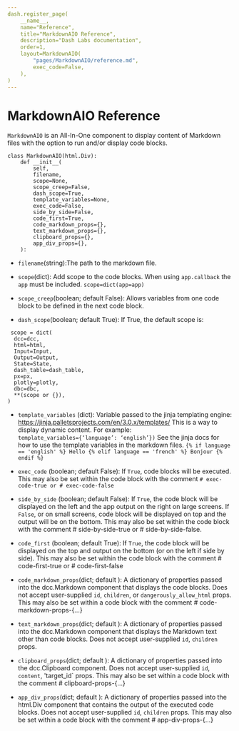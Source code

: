 ```yaml
---
dash.register_page(
    __name__,
    name="Reference",
    title="MarkdownAIO Reference",
    description="Dash Labs documentation",
    order=1,
    layout=MarkdownAIO(
        "pages/MarkdownAIO/reference.md",
        exec_code=False,
    ),
)
---
```



# MarkdownAIO Reference


`MarkdownAIO` is an All-In-One component to display content of Markdown files with the option to run and/or display code blocks.

```
class MarkdownAIO(html.Div):
    def __init__(
        self,
        filename,
        scope=None,
        scope_creep=False,
        dash_scope=True,
        template_variables=None,
        exec_code=False,
        side_by_side=False,
        code_first=True,
        code_markdown_props={},
        text_markdown_props={},
        clipboard_props={},
        app_div_props={},
    ):
```  

- `filename`(string):The path to the markdown file.

- `scope`(dict): Add scope to the code blocks. When using `app.callback` the `app` must be included.
           `scope=dict(app=app)`

- `scope_creep`(boolean; default False): Allows variables from one code block to be defined in the next code block.

- `dash_scope`(boolean; default True):
If True, the default scope is:
```
 scope = dict(
  dcc=dcc,
  html=html,
  Input=Input,
  Output=Output,
  State=State,
  dash_table=dash_table,
  px=px,
  plotly=plotly,
  dbc=dbc,
  **(scope or {}),
)
```  


- `template_variables` (dict): Variable passed to the  jinja templating engine: https://jinja.palletsprojects.com/en/3.0.x/templates/
This is a way to display dynamic content.  For example:  
`template_variables={‘language’: ‘english’})`
See the jinja docs for how to use the template variables in the markdown files.
`{% if language == 'english' %} Hello {% elif language == 'french' %} Bonjour {% endif %}`  

- `exec_code` (boolean; default False):
If `True`, code blocks will be executed.  This may also be set within the code block with the comment
`# exec-code-true or # exec-code-false ` 

- `side_by_side` (boolean; default False):
If `True`, the code block will be displayed on the left and the app output on the right on large screens.
If `False`, or on small screens, code block will be displayed on top and the output will be on the bottom.
This may also be set within the code block with the comment # side-by-side-true or # side-by-side-false.

- `code_first` (boolean; default True):
If `True`, the code block will be displayed on the top and output on the bottom (or on the left if side by side).
This may also be set within the code block with the comment # code-first-true or # code-first-false

- `code_markdown_props`(dict; default ):  A dictionary of properties passed into the dcc.Markdown component that
displays the code blocks. Does not accept user-supplied `id`, `children`, or `dangerously_allow_html` props.
This may also be set within a code block with the comment # code-markdown-props-{...}

- `text_markdown_props`(dict; default ):  A dictionary of properties passed into the dcc.Markdown component that 
displays the Markdown text other than code blocks. Does not accept user-supplied `id`, `children` props.

- `clipboard_props`(dict; default ):  A dictionary of properties passed into the dcc.Clipboard component. Does
not accept user-supplied `id`, `content`, 'target_id` props.
This may also be set within a code block with the comment # clipboard-props-{...}

- `app_div_props`(dict; default ):  A dictionary of properties passed into the html.Div component that contains
the output of the executed code blocks.  Does not accept user-supplied `id`, `children` props.
This may also be set within a code block with the comment # app-div-props-{...}

